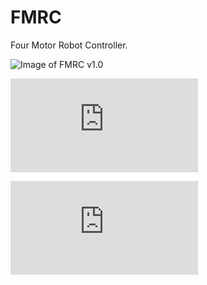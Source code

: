 # FMRC 
Four Motor Robot Controller.


![Image of FMRC v1.0](https://raw.githubusercontent.com/svenssonjoel/FMRC/master/Pictures/FMRC_1_0.jpg)

![Schematics of FMRC v1.0](https://raw.githubusercontent.com/svenssonjoel/FMRC/master/Pictures/schematics.pdf)

![whatgoeswhere FMRC v1.0](https://raw.githubusercontent.com/svenssonjoel/FMRC/master/Pictures/whatgoeswhere.pdf)
